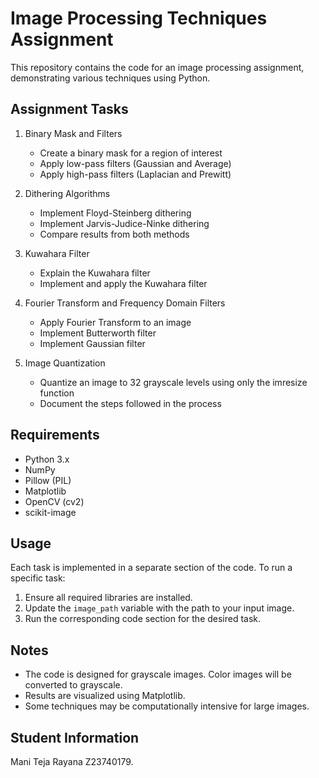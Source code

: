 # Image Processing Techniques Assignment

This repository contains the code for an image processing assignment, demonstrating various techniques using Python.

## Assignment Tasks

1. Binary Mask and Filters
   - Create a binary mask for a region of interest
   - Apply low-pass filters (Gaussian and Average)
   - Apply high-pass filters (Laplacian and Prewitt)

2. Dithering Algorithms
   - Implement Floyd-Steinberg dithering
   - Implement Jarvis-Judice-Ninke dithering
   - Compare results from both methods

3. Kuwahara Filter
   - Explain the Kuwahara filter
   - Implement and apply the Kuwahara filter

4. Fourier Transform and Frequency Domain Filters
   - Apply Fourier Transform to an image
   - Implement Butterworth filter
   - Implement Gaussian filter

5. Image Quantization
   - Quantize an image to 32 grayscale levels using only the imresize function
   - Document the steps followed in the process

## Requirements

- Python 3.x
- NumPy
- Pillow (PIL)
- Matplotlib
- OpenCV (cv2)
- scikit-image

## Usage

Each task is implemented in a separate section of the code. To run a specific task:

1. Ensure all required libraries are installed.
2. Update the `image_path` variable with the path to your input image.
3. Run the corresponding code section for the desired task.

## Notes

- The code is designed for grayscale images. Color images will be converted to grayscale.
- Results are visualized using Matplotlib.
- Some techniques may be computationally intensive for large images.

## Student Information

Mani Teja Rayana
Z23740179.

